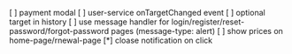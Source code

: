 [ ] payment modal
[ ] user-service onTargetChanged event
[ ] optional target in history
[ ] use message handler for login/register/reset-password/forgot-password pages (message-type: alert)
[ ] show prices on home-page/rnewal-page
[*] cloase notification on click